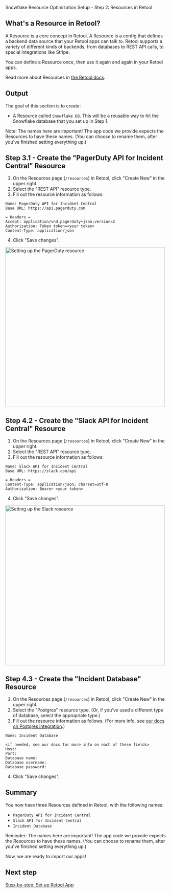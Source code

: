 Snowflake Resource Optimization Setup - Step 2: Resources in Retool

## What's a Resource in Retool?
A Resource is a core concept in Retool. A Resource is a config that defines a backend data source that your Retool apps can talk to. Retool supports a variety of different kinds of backends, from databases to REST API calls, to special integrations like Stripe.

You can define a Resource once, then use it again and again in your Retool apps.

Read more about Resources in [the Retool docs](https://docs.retool.com/docs/integrations-overview).

## Output
The goal of this section is to create:
* A Resource called `Snowflake DB`. This will be a reusable way to hit the Snowflake database that you set up in Step 1.

Note: The names here are important! The app code we provide expects the Resources to have these names. (You can choose to rename them, after you've finished setting everything up.)

## Step 3.1 - Create the "PagerDuty API for Incident Central" Resource
1. On the Resources page (`/resources`) in Retool, click "Create New" in the upper right.
2. Select the "REST API" resource type.
3. Fill out the resource information as follows:

```
Name: PagerDuty API for Incident Central
Base URL: https://api.pagerduty.com
```

```
= Headers =
Accept: application/vnd.pagerduty+json;version=2
Authorization: Token token=<your token>
Content-Type: application/json
```
4. Click "Save changes".

<img src="./images/pagerduty-api-resource.png" alt="Setting up the PagerDuty resource" style="height: 500px;">


## Step 4.2 - Create the "Slack API for Incident Central" Resource
1. On the Resources page (`/resources`) in Retool, click "Create New" in the upper right.
2. Select the "REST API" resource type.
3. Fill out the resource information as follows:

```
Name: Slack API for Incident Central
Base URL: https://slack.com/api
```

```
= Headers =
Content-Type: application/json; charset=utf-8
Authorization: Bearer <your token>
```
4. Click "Save changes".

<img src="./images/slack-api-resource.png" alt="Setting up the Slack resource" style="height: 500px;">


## Step 4.3 - Create the "Incident Database" Resource
1. On the Resources page (`/resources`) in Retool, click "Create New" in the upper right.
2. Select the "Postgres" resource type. (Or, if you've used a different type of database, select the appropriate type.)
3. Fill out the resource information as follows. (For more info, see [our docs on Postgres integration](https://docs.retool.com/docs/postgresql-integration).)

```
Name: Incident Database

<if needed, see our docs for more info on each of these fields>
Host:
Port:
Database name:
Database username:
Database password:
```

4. Click "Save changes".


## Summary
You now have three Resources defined in Retool, with the following names:
* `PagerDuty API for Incident Central`
* `Slack API for Incident Central`
* `Incident Database`

Reminder: The names here are important! The app code we provide expects the Resources to have these names. (You can choose to rename them, after you've finished setting everything up.)

Now, we are ready to import our apps!

## Next step
[Step-by-step: Set up Retool App](./set-up-retool-app.md)

